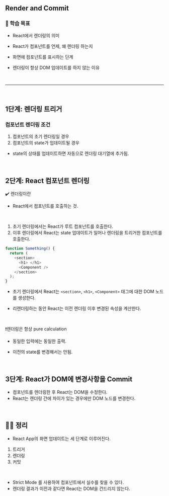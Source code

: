 ## Render and Commit

### 📌 학습 목표

- React에서 렌더링의 의미
- React가 컴포넌트를 언제, 왜 렌더링 하는지
- 화면에 컴포넌트를 표시하는 단계
- 렌더링이 항상 DOM 업데이트를 하지 않는 이유

  <br>

---

<br>

## 1단계: 렌더링 트리거

### 컴포넌트 렌더링 조건

1. 컴포넌트의 초기 렌더링일 경우
2. 컴포넌트의 state가 업데이트될 경우

- state의 상태를 업데이트하면 자동으로 렌더링 대기열에 추가됨.

  <br>

## 2단계: React 컴포넌트 렌더링

✔️ 렌더링이란

- React에서 컴포넌트를 호출하는 것.

<br>

1. 초기 렌더링에서는 React가 루트 컴포넌트를 호출한다.
2. 이후 렌더링에서 React는 state 업데이트가 일어나 렌더링을 트리거한 컴포넌트를 호출한다.

```javascript
function Something() {
  return (
    <section>
      <h1> </h1>
      <Component />
    </section>
  );
}
```

- 초기 렌더링에서 React는 `<section>`, `<h1>`, `<Component>` 태그에 대한 DOM 노드를 생성한다.
- 리렌더링하는 동안 React는 이전 렌더링 이후 변경된 속성을 계산한다.

  <br>

❗렌더링은 항상 pure calculation

- 동일한 입력에는 동일한 출력.
- 이전의 state를 변경해서는 안됨.

  <br>

## 3단계: React가 DOM에 변경사항을 Commit

- 컴포넌트를 렌더링한 후 React는 DOM을 수정한다.
- React는 렌더링 간에 차이가 있는 경우에만 DOM 노드를 변경한다.

<br>

## 👨‍💻 정리

- React App의 화면 업데이트는 세 단계로 이루어진다.

1. 트리거
2. 렌더링
3. 커밋

<br>

- Strict Mode 를 사용하여 컴포넌트에서 실수를 찾을 수 있다.
- 렌더링 결과가 이전과 같다면 React는 DOM을 건드리지 않는다.
